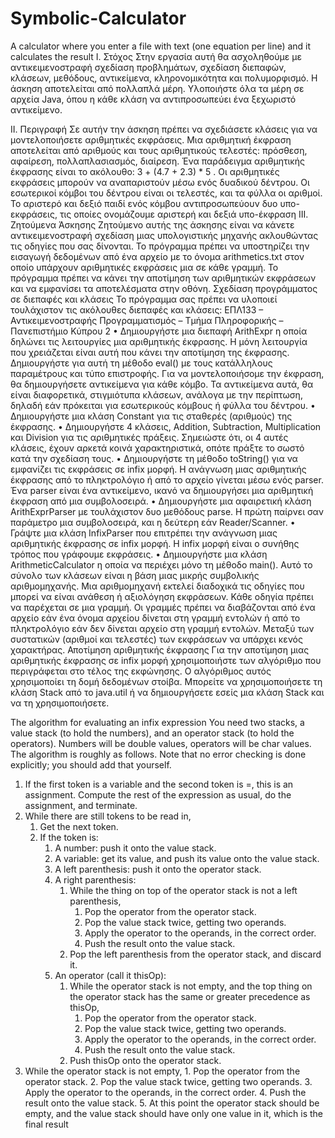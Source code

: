 # Symbolic-Calculator
A calculator where you enter a file with text (one equation per line) and it calculates the result
Ι. Στόχος
Στην εργασία αυτή θα ασχοληθούμε με αντικειμενοστραφή σχεδίαση προβλημάτων, σχεδίαση διεπαφών,
κλάσεων, μεθόδους, αντικείμενα, κληρονομικότητα και πολυμορφισμό. Η άσκηση αποτελείται από πολλαπλά
μέρη. Υλοποιήστε όλα τα μέρη σε αρχεία Java, όπου η κάθε κλάση να αντιπροσωπεύει ένα ξεχωριστό
αντικείμενο.

ΙΙ. Περιγραφή
Σε αυτήν την άσκηση πρέπει να σχεδιάσετε κλάσεις για να μοντελοποιήσετε αριθμητικές εκφράσεις. Μια
αριθμητική έκφραση αποτελείται από αριθμούς και τους αριθμητικούς τελεστές: πρόσθεση, αφαίρεση,
πολλαπλασιασμός, διαίρεση. Ένα παράδειγμα αριθμητικής έκφρασης είναι το ακόλουθο: 3 + (4.7 + 2.3) * 5 .
Οι αριθμητικές εκφράσεις μπορούν να αναπαριστούν μέσω ενός δυαδικού δέντρου. Οι εσωτερικοί κόμβοι του
δέντρου είναι οι τελεστές, και τα φύλλα οι αριθμοί. Το αριστερό και δεξιό παιδί ενός κόμβου αντιπροσωπεύουν
δυο υπο-εκφράσεις, τις οποίες ονομάζουμε αριστερή και δεξιά υπο-έκφραση ΙΙI. Ζητούμενα Άσκησης
Ζητούμενο αυτής της άσκησης είναι να κάνετε αντικειμενοστραφή σχεδίαση μιας υπολογιστικής μηχανής
ακλουθώντας τις οδηγίες που σας δίνονται. Το πρόγραμμα πρέπει να υποστηρίζει την εισαγωγή δεδομένων
από ένα αρχείο με το όνομα arithmetics.txt στον οποίο υπάρχουν αριθμητικές εκφράσεις μια σε κάθε
γραμμή. Το πρόγραμμα πρέπει να κάνει την αποτίμηση των αριθμητικών εκφράσεων και να εμφανίσει τα
αποτελέσματα στην οθόνη.
Σχεδίαση προγράμματος σε διεπαφές και κλάσεις
Το πρόγραμμα σας πρέπει να υλοποιεί τουλάχιστον τις ακόλουθες διεπαφές και κλάσεις:
ΕΠΛ133 – Αντικειμενοστραφής Προγραμματισμός – Τμήμα Πληροφορικής – Πανεπιστήμιο Κύπρου
2
• Δημιουργήστε μια διεπαφή ArithExpr η οποία δηλώνει τις λειτουργίες μια αριθμητικής έκφρασης. Η μόνη
λειτουργία που χρειάζεται είναι αυτή που κάνει την αποτίμηση της έκφρασης. Δημιουργήστε για αυτή τη
μέθοδο eval() με τους κατάλληλους παραμέτρους και τύπο επιστροφής.
Για να μοντελοποιήσομε την έκφραση, θα δημιουργήσετε αντικείμενα για κάθε κόμβο. Τα αντικείμενα αυτά,
θα είναι διαφορετικά, στιγμιότυπα κλάσεων, ανάλογα με την περίπτωση, δηλαδή εάν πρόκειται για
εσωτερικούς κόμβους ή φύλλα του δέντρου.
• Δημιουργήστε μια κλάση Constant για τις σταθερές (αριθμούς) της έκφρασης.
• Δημιουργήστε 4 κλάσεις, Addition, Subtraction, Multiplication και Division για τις
αριθμητικές πράξεις. Σημειώστε ότι, οι 4 αυτές κλάσεις, έχουν αρκετά κοινά χαρακτηριστικά, οπότε πράξτε
το σωστό κατά την σχεδίαση τους.
• Δημιουργήστε τη μέθοδο toString() για να εμφανίζει τις εκφράσεις σε infix μορφή.
Η ανάγνωση μιας αριθμητικής έκφρασης από το πληκτρολόγιο ή από το αρχείο γίνεται μέσω ενός parser. Ένα
parser είναι ένα αντικείμενο, ικανό να δημιουργήσει μια αριθμητική έκφραση από μια συμβολοσειρά.
• Δημιουργήστε μια αφαιρετική κλάση ArithExprParser με τουλάχιστον δυο μεθόδους parse. Η
πρώτη παίρνει σαν παράμετρο μια συμβολοσειρά, και η δεύτερη εάν Reader/Scanner.
• Γράψτε μια κλάση InfixParser που επιτρέπει την ανάγνωση μιας αριθμητικής έκφρασης σε infix
μορφή. Η infix μορφή είναι ο συνήθης τρόπος που γράφουμε εκφράσεις.
• Δημιουργήστε μια κλάση ArithmeticCalculator η οποία να περιέχει μόνο τη μέθοδο main().
Αυτό το σύνολο των κλάσεων είναι η βάση μιας μικρής συμβολικής αριθμομηχανής. Μια αριθμομηχανή εκτελεί
διαδοχικά τις οδηγίες που μπορεί να είναι ανάθεση ή αξιολόγηση εκφράσεων. Κάθε οδηγία πρέπει να παρέχεται
σε μια γραμμή. Οι γραμμές πρέπει να διαβάζονται από ένα αρχείο εάν ένα όνομα αρχείου δίνεται στη γραμμή
εντολών ή από το πληκτρολόγιο εάν δεν δίνεται αρχείο στη γραμμή εντολών. Μεταξύ των συστατικών (αριθμοί
και τελεστές) των εκφράσεων να υπάρχει κενός χαρακτήρας.
Αποτίμηση αριθμητικής έκφρασης
Για την αποτίμηση μιας αριθμητικής έκφρασης σε infix μορφή χρησιμοποιήστε των αλγόριθμο που
περιγράφεται στο τέλος της εκφώνησης. Ο αλγόριθμος αυτός χρησιμοποίει τη δομή δεδομένων στοίβα.
Μπορείτε να χρησιμοποιήσετε τη κλάση Stack από το java.util ή να δημιουργήσετε εσείς μια κλάση Stack και να
τη χρησιμοποιήσετε. 

The algorithm for evaluating an infix expression
You need two stacks, a value stack (to hold the numbers), and an operator stack (to hold the operators).
Numbers will be double values, operators will be char values.
The algorithm is roughly as follows. Note that no error checking is done explicitly; you should add that yourself.
1. If the first token is a variable and the second token is =, this is an assignment. Compute the rest of the
expression as usual, do the assignment, and terminate.
2. While there are still tokens to be read in,
   1. Get the next token.
   2. If the token is:
       1. A number: push it onto the value stack.
       2. A variable: get its value, and push its value onto the value stack.
       3. A left parenthesis: push it onto the operator stack.
       4. A right parenthesis:
          1. While the thing on top of the operator stack is not a left parenthesis,
             1. Pop the operator from the operator stack.
             2. Pop the value stack twice, getting two operands.
             3. Apply the operator to the operands, in the correct order.
             4. Push the result onto the value stack.
          2. Pop the left parenthesis from the operator stack, and discard it.
       5. An operator (call it thisOp):
           1. While the operator stack is not empty, and the top thing on the operator stack
has the same or greater precedence as thisOp,
                1. Pop the operator from the operator stack.
                2. Pop the value stack twice, getting two operands.
                3. Apply the operator to the operands, in the correct order.
                4. Push the result onto the value stack.
           2. Push thisOp onto the operator stack.
3. While the operator stack is not empty,
        1. Pop the operator from the operator stack.
        2. Pop the value stack twice, getting two operands.
        3. Apply the operator to the operands, in the correct order.
        4. Push the result onto the value stack.
        5. 
At this point the operator stack should be empty, and the value stack should have only one value in it,
which is the final result 
